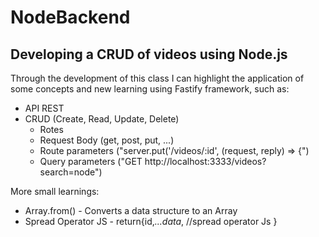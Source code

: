 # NodeBackend
## Developing a CRUD of videos using Node.js

Through the development of this class I can highlight the application of some concepts and new learning using Fastify framework, such as: 

- API REST
- CRUD (Create, Read, Update, Delete)
    - Rotes
    - Request Body (get, post, put, ...)
    - Route parameters ("server.put('/videos/:id', (request, reply) => {")
    - Query parameters ("GET http://localhost:3333/videos?search=node")

More small learnings:
- Array.from() - Converts a data structure to an Array
- Spread Operator JS - return{id,*...data*, //spread operator Js
            }